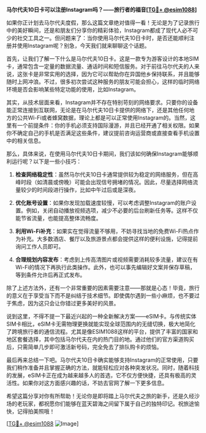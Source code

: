 **马尔代夫10日卡可以注册Instagram吗？——旅行者的福音[[TG💪+ @esim1088](https://t.me/s/esim1088)]**

如果你正计划去马尔代夫度假，那么这篇文章绝对值得一看！无论是为了记录旅行中的美好瞬间，还是和朋友们分享你的精彩体验，Instagram都成了现代人必不可少的社交工具之一。但问题来了：当你使用马尔代夫10日卡时，是否还能顺利注册并使用Instagram呢？别急，今天我们就来聊聊这个话题。

首先，让我们了解一下什么是马尔代夫10日卡。这是一款专为游客设计的本地SIM卡，通常包含一定量的数据流量、通话时间和短信服务。对于前往马尔代夫的人来说，这张卡是非常实用的选择，因为它可以帮助你在异国他乡保持联系，并且能够随时上网冲浪。不过，很多初次尝试这种服务的朋友可能会担心，这样的临时网络环境是否会影响某些特定功能的使用，比如Instagram。

其实，从技术层面来看，Instagram并不存在特别苛刻的网络要求。只要你的设备能正常连接到互联网，无论是在马尔代夫10日卡提供的网络下，还是其他任何地方的公共Wi-Fi或者蜂窝数据，理论上都是可以正常使用Instagram的。当然，这里有一个前提条件：你的手机必须支持国际漫游，并且已经开通了相关权限。如果你不确定自己的手机是否满足这些条件，建议提前咨询运营商或直接查看手机设置中的相关信息。

那么，具体来说，在使用马尔代夫10日卡期间，我们该如何确保Instagram能够顺利运行呢？以下是一些小技巧：

1. **检查网络稳定性**：虽然马尔代夫10日卡通常提供较为稳定的网络服务，但在高峰时段（如清晨或傍晚）可能会出现信号拥堵的情况。因此，尽量选择网络流量较少的时间段进行操作，比如中午过后或是深夜。

2. **优化账号设置**：如果你发现加载速度较慢，可以考虑调整Instagram的账户设置。例如，关闭自动播放视频选项，减少不必要的后台刷新任务等。这样不仅能节省流量，也能提高整体流畅度。

3. **利用Wi-Fi补充**：如果实在觉得流量不够用，不妨寻找当地的免费Wi-Fi热点作为补充。大多数酒店、餐厅以及旅游景点都会提供这样的便利设施，记得提前询问工作人员即可。

4. **合理规划内容发布**：考虑到上传高清图片或视频需要消耗较多流量，建议在有Wi-Fi的情况下再执行此类操作。此外，也可以事先编辑好文案并保存草稿，等到条件允许后再正式发布。

除了上述方法外，还有一个非常重要的因素需要注意——那就是心态！毕竟，旅行的意义在于享受当下而不是纠结于技术细节。即使偶尔遇到一些小麻烦，也不要过于焦虑，因为这只会让你错过更多美好的风景。

说到这里，不得不提一下最近兴起的一种全新解决方案——eSIM卡。与传统实体SIM卡相比，eSIM卡无需物理更换就能实现全球范围内的无缝切换，极大地简化了跨境旅行者的通信流程。尤其是像ESIM1088这样的平台，提供了丰富的国家和地区套餐选择，其中包括马尔代夫在内的热门目的地。通过他们的官方渠道购买后，只需简单几步即可激活新号码，完全免去了排队购卡的烦恼。

最后再来总结一下吧。马尔代夫10日卡确实能够支持Instagram的正常使用，只要我们稍作准备并且掌握正确的方法，就能轻松应对各种突发状况。同时，随着科技的发展，eSIM卡正在成为越来越多人的首选，它不仅方便快捷，还具有极高的灵活性。如果你对这方面感兴趣的话，不妨去官网了解一下更多信息。

希望这篇分享对你有所帮助！无论你是即将踏上马尔代夫之旅的新手，还是久经沙场的老玩家，都祝愿你们能够在蓝天碧海之间留下属于自己的独特印记。祝旅途愉快，记得拍美照哦！

[[TG💪+ @esim1088](https://t.me/s/esim1088) ![Image](https://i.postimg.cc/4NQfJmqS/Snipaste-2025-05-13-00-14-12.png)]